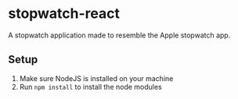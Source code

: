 # stopwatch-react

A stopwatch application made to resemble the Apple stopwatch app.

## Setup

1.  Make sure NodeJS is installed on your machine
2.  Run `npm install` to install the node modules
